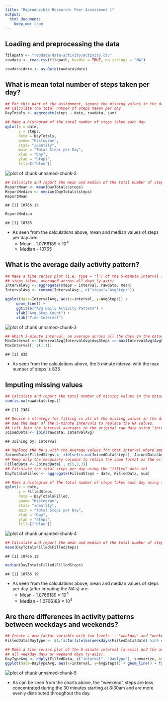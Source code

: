 ```yaml
---
title: "Reproducible Research: Peer Assessment 1"
output: 
  html_document:
    keep_md: true
---
```



## Loading and preprocessing the data

```r
filepath <- "repdata-data-activity/activity.csv"
rawdata <- read.csv(filepath, header = TRUE, na.strings = "NA")

rawdata$date <- as.Date(rawdata$date)
```


## What is mean total number of steps taken per day?

```r
## For this part of the assignment, ignore the missing values in the dataset.
## Calculate the total number of steps taken per day
DayTotals <- aggregate(steps ~ date, rawdata, sum)

## Make a histogram of the total number of steps taken each day
qplot(x = date,
	  y = steps,
	  data = DayTotals,
      geom= "histogram",
	  stat= "identity",
      main = "Total Steps per Day",
      xlab = "Day",
	  ylab = "Steps",
	  fill=I("blue"))
```

![plot of chunk unnamed-chunk-2](figure/unnamed-chunk-2-1.png) 

```r
## Calculate and report the mean and median of the total number of steps taken per day
ReportMean <- mean(DayTotals$steps)
ReportMedian <- median(DayTotals$steps)
ReportMean 
```

```
## [1] 10766.19
```

```r
ReportMedian 
```

```
## [1] 10765
```


* As seen from the calculations above, mean and median values of steps per day are:  
    + Mean - 1.0766189 &times; 10<sup>4</sup>
    + Median - 10765

## What is the average daily activity pattern?

```r
## Make a time series plot (i.e. type = "l") of the 5-minute interval (x-axis) and the average number of
## steps taken, averaged across all days (y-axis)
IntervalAvg <- aggregate(steps ~ interval, rawdata, mean)
IntervalAvg <- rename(IntervalAvg , c("steps"="AvgSteps"))

ggplot(data=IntervalAvg, aes(x=interval, y=AvgSteps)) +
	 geom_line() +
	 ggtitle("Avg Daily Activity Pattern") +
	 ylab("Avg Step Count") +
	 xlab("Time Interval")
```

![plot of chunk unnamed-chunk-3](figure/unnamed-chunk-3-1.png) 

```r
## Which 5-minute interval, on average across all the days in the dataset, contains the maximum number of steps?
MaxInterval <- IntervalAvg[IntervalAvg$AvgSteps == max(IntervalAvg$AvgSteps),]
MaxInterval[, c(1:1)]
```

```
## [1] 835
```
* As seen from the calculations above, the 5 minute interval with the max number of steps is 835
    
## Imputing missing values

```r
## Calculate and report the total number of missing values in the dataset (i.e. the total number of rows with NAs)
sum(is.na(rawdata$steps))
```

```
## [1] 2304
```

```r
## Devise a strategy for filling in all of the missing values in the dataset.
## Use the mean of the 5-minute intervals to replace the NA values.
## Left Join the interval averages to the original raw data using "interval" as the id
JoinedData <- join(rawdata, IntervalAvg)
```

```
## Joining by: interval
```

```r
## Replace the NA's with the Average values for that interval where appropriate
JoinedData$FilledSteps <- ifelse(is.na(JoinedData$steps), JoinedData$AvgSteps, JoinedData$steps)
## Keep only the necessary columns to retain the same format as the original dataset
FilledData <- JoinedData[ , c(5,2,3)]
## Calculate the total steps per day using the "filled" data set
DayTotalsFilled <- aggregate(FilledSteps ~ date, FilledData, sum)

## Make a histogram of the total number of steps taken each day using the "filler" values in place of "NA"
qplot(x = date,
	  y = FilledSteps,
	  data = DayTotalsFilled,
      geom= "histogram",
	  stat= "identity",
      main = "Total Steps per Day",
      xlab = "Day",
	  ylab = "Steps",
	  fill=I("blue"))
```

![plot of chunk unnamed-chunk-4](figure/unnamed-chunk-4-1.png) 

```r
## Calculate and report the mean and median of the total number of steps taken per day using the "filler" data
mean(DayTotalsFilled$FilledSteps)
```

```
## [1] 10766.19
```

```r
median(DayTotalsFilled$FilledSteps)
```

```
## [1] 10766.19
```
* As seen from the calculations above, mean and median values of steps per day (after imputing the NA's) are:  
    + Mean - 1.0766189 &times; 10<sup>4</sup>
    + Median - 1.0766189 &times; 10<sup>4</sup>

## Are there differences in activity patterns between weekdays and weekends?

```r
## Create a new factor variable with two levels -- "weekday" and "weekend" 
FilledData$DayType <- as.factor(ifelse(weekdays(FilledData$date) %in% c("Saturday", "Sunday"), "weekend", "weekday"))

## Make a time series plot of the 5-minute interval (x-axis) and the average number of steps taken, averaged across
## all weekday days or weekend days (y-axis).
DayTypeAvg <- ddply(FilledData, c("interval", "DayType"), summarize, AvgSteps = mean(FilledSteps))
ggplot(data=DayTypeAvg, aes(x=interval, y=AvgSteps)) + geom_line() + facet_grid(DayType ~ .) + ylab("Average Steps")
```

![plot of chunk unnamed-chunk-5](figure/unnamed-chunk-5-1.png) 

* As can be seen from the charts above, the "weekend" steps are less concentrated during the 30 minutes starting at 8:30am and are more evenly distributed throughout the day.
